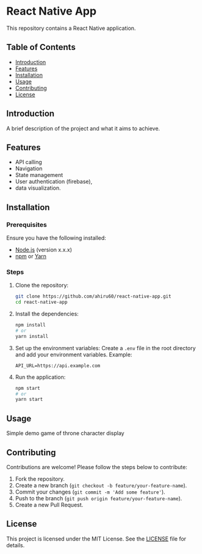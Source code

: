 # React Native App

This repository contains a React Native application.

## Table of Contents

- [Introduction](#introduction)
- [Features](#features)
- [Installation](#installation)
- [Usage](#usage)
- [Contributing](#contributing)
- [License](#license)

## Introduction

A brief description of the project and what it aims to achieve.

## Features

- API calling
- Navigation
- State management
- User authentication (firebase),
- data visualization.

## Installation

### Prerequisites

Ensure you have the following installed:

- [Node.js](https://nodejs.org/) (version x.x.x)
- [npm](https://www.npmjs.com/) or [Yarn](https://yarnpkg.com/)

### Steps

1. Clone the repository:
    ```sh
    git clone https://github.com/ahiru60/react-native-app.git
    cd react-native-app
    ```

2. Install the dependencies:
    ```sh
    npm install
    # or
    yarn install
    ```

3. Set up the environment variables:
    Create a `.env` file in the root directory and add your environment variables. Example:
    ```env
    API_URL=https://api.example.com
    ```

4. Run the application:
    ```sh
    npm start
    # or
    yarn start
    ```

## Usage

Simple demo game of throne character display

## Contributing

Contributions are welcome! Please follow the steps below to contribute:

1. Fork the repository.
2. Create a new branch (`git checkout -b feature/your-feature-name`).
3. Commit your changes (`git commit -m 'Add some feature'`).
4. Push to the branch (`git push origin feature/your-feature-name`).
5. Create a new Pull Request.

## License

This project is licensed under the MIT License. See the [LICENSE](LICENSE) file for details.
